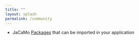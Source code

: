 ```yaml
---
title: ""
layout: splash
permalink: /community
---
```


 <!-- teaching, schools, forum, users, courses, -->
 
* JaCaMo [Packages](/packages) that can be imported in your application

